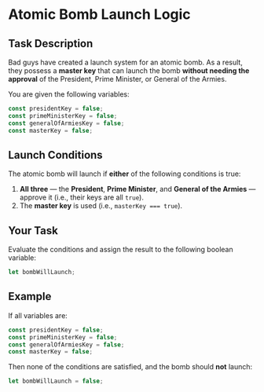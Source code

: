 # Atomic Bomb Launch Logic

## Task Description

Bad guys have created a launch system for an atomic bomb. As a result, they possess a **master key** that can launch the bomb **without needing the approval** of the President, Prime Minister, or General of the Armies.

You are given the following variables:

```js
const presidentKey = false;
const primeMinisterKey = false;
const generalOfArmiesKey = false;
const masterKey = false;
```

## Launch Conditions

The atomic bomb will launch if **either** of the following conditions is true:

1. **All three** — the **President**, **Prime Minister**, and **General of the Armies** — approve it (i.e., their keys are all `true`).
2. The **master key** is used (i.e., `masterKey === true`).

## Your Task

Evaluate the conditions and assign the result to the following boolean variable:

```js
let bombWillLaunch;
```

## Example

If all variables are:

```js
const presidentKey = false;
const primeMinisterKey = false;
const generalOfArmiesKey = false;
const masterKey = false;
```

Then none of the conditions are satisfied, and the bomb should **not** launch:

```js
let bombWillLaunch = false;
```
